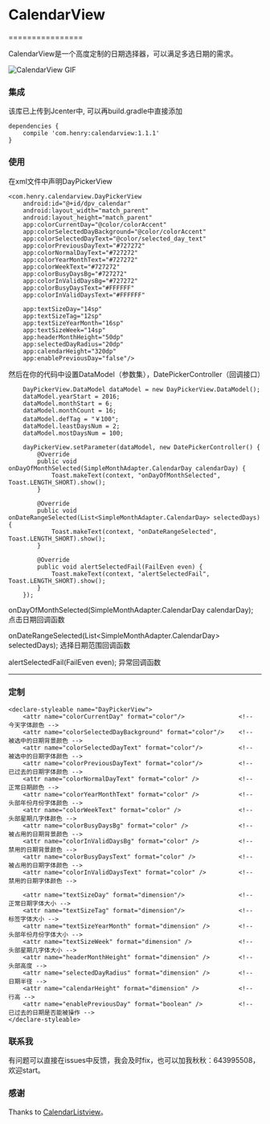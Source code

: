 # CalendarView
================

CalendarView是一个高度定制的日期选择器，可以满足多选日期的需求。

![CalendarView GIF](https://github.com/henry-newbie/CalendarView/master/screenshot/calendar.gif)
 
### 集成
该库已上传到Jcenter中, 可以再build.gradle中直接添加

	dependencies {
	    compile 'com.henry:calendarview:1.1.1'
	}
 
### 使用
 
在xml文件中声明DayPickerView


    <com.henry.calendarview.DayPickerView
        android:id="@+id/dpv_calendar"
        android:layout_width="match_parent"
        android:layout_height="match_parent"
        app:colorCurrentDay="@color/colorAccent"
        app:colorSelectedDayBackground="@color/colorAccent"
        app:colorSelectedDayText="@color/selected_day_text"
        app:colorPreviousDayText="#727272"
        app:colorNormalDayText="#727272"
        app:colorYearMonthText="#727272"
        app:colorWeekText="#727272"
        app:colorBusyDaysBg="#727272"
        app:colorInValidDaysBg="#727272"
        app:colorBusyDaysText="#FFFFFF"
        app:colorInValidDaysText="#FFFFFF"

        app:textSizeDay="14sp"
        app:textSizeTag="12sp"
        app:textSizeYearMonth="16sp"
        app:textSizeWeek="14sp"
        app:headerMonthHeight="50dp"
        app:selectedDayRadius="20dp"
        app:calendarHeight="320dp"
        app:enablePreviousDay="false"/>
         


然后在你的代码中设置DataModel（参数集），DatePickerController（回调接口）

        DayPickerView.DataModel dataModel = new DayPickerView.DataModel();
        dataModel.yearStart = 2016;
        dataModel.monthStart = 6;
        dataModel.monthCount = 16;
        dataModel.defTag = "￥100";
        dataModel.leastDaysNum = 2;
        dataModel.mostDaysNum = 100;

		dayPickerView.setParameter(dataModel, new DatePickerController() {
            @Override
            public void onDayOfMonthSelected(SimpleMonthAdapter.CalendarDay calendarDay) {
                Toast.makeText(context, "onDayOfMonthSelected", Toast.LENGTH_SHORT).show();
            }

            @Override
            public void onDateRangeSelected(List<SimpleMonthAdapter.CalendarDay> selectedDays) {
                Toast.makeText(context, "onDateRangeSelected", Toast.LENGTH_SHORT).show();
            }

            @Override
            public void alertSelectedFail(FailEven even) {
                Toast.makeText(context, "alertSelectedFail", Toast.LENGTH_SHORT).show();
            }
        });

onDayOfMonthSelected(SimpleMonthAdapter.CalendarDay calendarDay);          点击日期回调函数

onDateRangeSelected(List<SimpleMonthAdapter.CalendarDay> selectedDays);    选择日期范围回调函数

alertSelectedFail(FailEven even);										   异常回调函数

---

### 定制

    <declare-styleable name="DayPickerView">
        <attr name="colorCurrentDay" format="color"/>               <!-- 今天字体颜色 -->
        <attr name="colorSelectedDayBackground" format="color"/>    <!-- 被选中的日期背景颜色 -->
        <attr name="colorSelectedDayText" format="color"/>          <!-- 被选中的日期字体颜色 -->
        <attr name="colorPreviousDayText" format="color"/>          <!-- 已过去的日期字体颜色 -->
        <attr name="colorNormalDayText" format="color" />           <!-- 正常日期颜色 -->
        <attr name="colorYearMonthText" format="color" />           <!-- 头部年份月份字体颜色 -->
        <attr name="colorWeekText" format="color" />                <!-- 头部星期几字体颜色 -->
        <attr name="colorBusyDaysBg" format="color" />              <!-- 被占用的日期背景颜色 -->
        <attr name="colorInValidDaysBg" format="color" />           <!-- 禁用的日期背景颜色 -->
        <attr name="colorBusyDaysText" format="color" />            <!-- 被占用的日期字体颜色 -->
        <attr name="colorInValidDaysText" format="color" />         <!-- 禁用的日期字体颜色 -->

        <attr name="textSizeDay" format="dimension"/>               <!-- 正常日期字体大小 -->
        <attr name="textSizeTag" format="dimension"/>               <!-- 标签字体大小 -->
        <attr name="textSizeYearMonth" format="dimension" />        <!-- 头部年份月份字体大小 -->
        <attr name="textSizeWeek" format="dimension" />             <!-- 头部星期几字体大小 -->
        <attr name="headerMonthHeight" format="dimension" />        <!-- 头部高度 -->
        <attr name="selectedDayRadius" format="dimension" />        <!-- 日期半径 -->
        <attr name="calendarHeight" format="dimension" />           <!-- 行高 -->
        <attr name="enablePreviousDay" format="boolean" />          <!-- 已过去的日期是否能被操作 -->
	</declare-styleable>

### 联系我

有问题可以直接在issues中反馈，我会及时fix，也可以加我秋秋：643995508，欢迎start。

### 感谢

Thanks to [CalendarListview](https://github.com/traex/CalendarListview)。
